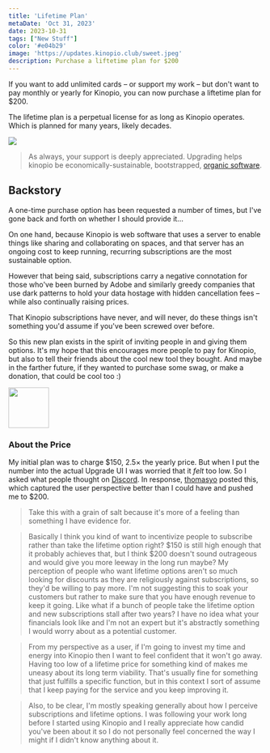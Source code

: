 ```yaml
---
title: 'Lifetime Plan'
metaDate: 'Oct 31, 2023'
date: 2023-10-31
tags: ["New Stuff"]
color: '#e04b29'
image: 'https://updates.kinopio.club/sweet.jpeg'
description: Purchase a liftetime plan for $200
---
```


If you want to add unlimited cards – or support my work – but don't want to pay monthly or yearly for Kinopio, you can now purchase a liftetime plan for $200.

The lifetime plan is a perpetual license for as long as Kinopio operates. Which is planned for many years, likely decades.

<img class="" src="https://kinopio-updates.us-east-1.linodeobjects.com/lifetime-price.png">

> As always, your support is deeply appreciated. Upgrading helps kinopio be economically-sustainable, bootstrapped, [organic software](https://pketh.org/organic-software.html).

## Backstory

A one-time purchase option has been requested a number of times, but I've gone back and forth on whether I should provide it…

On one hand, because Kinopio is web software that uses a server to enable things like sharing and collaborating on spaces, and that server has an ongoing cost to keep running, recurring subscriptions are the most sustainable option.

However that being said, subscriptions carry a negative connotation for those who've been burned by Adobe and similarly greedy companies that use dark patterns to hold your data hostage with hidden cancellation fees – while also continually raising prices.

That Kinopio subscriptions have never, and will never, do these things isn't something you'd assume if you've been screwed over before.

So this new plan exists in the spirit of inviting people in and giving them options. It's my hope that this encourages more people to pay for Kinopio, but also to tell their friends about the cool new tool they bought. And maybe in the farther future, if they wanted to purchase some swag, or make a donation, that could be cool too :)

<img class="" style="width: 80px" src="https://kinopio-updates.us-east-1.linodeobjects.com/entrance.gif">

### About the Price

My initial plan was to charge $150, 2.5× the yearly price. But when I put the number into the actual Upgrade UI I was worried that it _felt_ too low. So I asked what people thought on [Discord](https://discord.gg/h2sR45Nby8). In response, [thomasyo](https://social.lol/@thomasohashi) posted this, which captured the user perspective better than I could have and pushed me to $200.

> Take this with a grain of salt because it's more of a feeling than something I have evidence for.

> Basically I think you kind of want to incentivize people to subscribe rather than take the lifetime option right? $150 is still high enough that it probably achieves that, but I think $200 doesn't sound outrageous and would give you more leeway in the long run maybe? My perception of people who want lifetime options aren't so much looking for discounts as they are religiously against subscriptions, so they'd be willing to pay more. I'm not suggesting this to soak your customers but rather to make sure that you have enough revenue to keep it going. Like what if a bunch of people take the lifetime option and new subscriptions stall after two years? I have no idea what your financials look like and I'm not an expert but it's abstractly something I would worry about as a potential customer.

> From my perspective as a user, if I'm going to invest my time and energy into Kinopio then I want to feel confident that it won't go away. Having too low of a lifetime price for something kind of makes me uneasy about its long term viability. That's usually fine for something that just fulfills a specific function, but in this context I sort of assume that I keep paying for the service and you keep improving it.

> Also, to be clear, I'm mostly speaking generally about how I perceive subscriptions and lifetime options. I was following your work long before I started using Kinopio and I really appreciate how candid you've been about it so I do not personally feel concerned the way I might if I didn't know anything about it.
